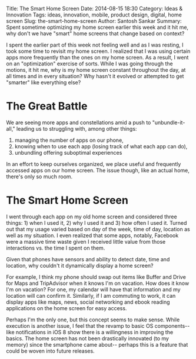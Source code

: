 Title: The Smart Home Screen
Date: 2014-08-15 18:30
Category: Ideas & Innovation
Tags: ideas, innovation, mobile, product design, digital, home screen
Slug: the-smart-home-screen
Author: Santosh Sankar
Summary: Spent sometime optimizing my home screen earlier this week and it hit me, why don't we have "smart" home screens that change based on context?

I spent the earlier part of this week not feeling well and as I was resting, I took some time to revisit my home screen. I realized that I was using certain apps more frequently than the ones on my home screen. As a result, I went on an "optimization" exercise of sorts. While I was going through the motions, it hit me, why is my home screen constant throughout the day, at all times and in every situation? Why hasn't it evolved or attempted to get "smarter" like everything else?

# The Great Battle

We are seeing more apps and constellations amid a push to "unbundle-it-all," leading us to struggling with, among other things:

1. managing the number of apps on our phone, 
2. knowing when to use each app (losing track of what each app can do),
3. unbundling offering suboptimal experiences

In an effort to keep ourselves organized, we place useful and frequently accessed apps on our home screen. The issue though, like an actual home, there's only so much room.

# The Smart Home Screen

I went through each app on my old home screen and considered three things: 1) when I used it, 2) why I used it and 3) how often I used it. Turned out that my usage varied based on day of the week, time of day, location as well as my situation. I even realized that some apps, notably, Facebook were a massive time waste given I received little value from those interactions vs. the time I spent on them.

Given that phones have sensors and ability to detect date, time and location, why couldn't it dynamically display a home screen? 

For example, I think my phone should swap out items like Buffer and Drive for Maps and TripAdvisor when it knows I'm on vacation. How does it know I'm on vacation? For one, my calendar will have that information and my location will can confirm it. Similarly, if I am commuting to work, it can display apps like maps, news, social networking and ebook reading applications on the home screen for easy access. 

Perhaps I'm the only one, but this concept seems to make sense. While execution is another issue, I feel that the revamp to basic OS components-- like notifications in iOS 8 show there is a willingness in improving the basics. The home screen has not been drastically innovated (to my memory) since the smartphone came about-- perhaps this is a feature that could be woven into future releases.